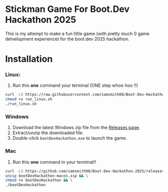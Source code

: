 # Stickman Game For Boot.Dev Hackathon 2025

This is my attempt to make a fun little game (with pretty much 0 game delvelopment experience) for the boot.dev 2025 hackathon.

# Installation
### Linux:
1. Run this **one** command your terminal (ONE step whoo hoo !!)
```bash
curl -LO https://raw.githubusercontent.com/samsmith00/Boot-Dev-Hackathon-2025/main/run_linux.sh
chmod +x run_linux.sh
./run_linux.sh
```
### Windows

1. Download the latest Windows zip file from the [Releases page](https://github.com/samsmith00/Boot-Dev-Hackathon-2025/releases/latest).
2. Extract/unzip the downloaded file.
3. Double-click `bootDevHackathon.exe` to launch the game.

### Mac

1. Run this **one** command in your terminal!!

```bash
curl -LO https://github.com/samsmith00/Boot-Dev-Hackathon-2025/releases/latest/download/bootDevHackathon-macos.zip && \
unzip bootDevHackathon-macos.zip && \
chmod +x bootDevHackathon && \
./bootDevHackathon

